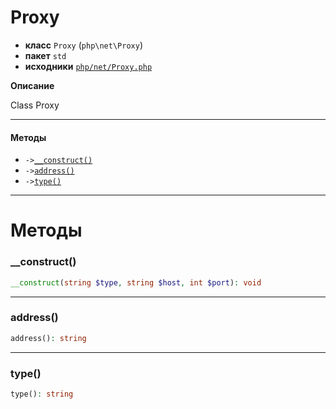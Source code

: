 # Proxy

- **класс** `Proxy` (`php\net\Proxy`)
- **пакет** `std`
- **исходники** [`php/net/Proxy.php`](./src/main/resources/JPHP-INF/sdk/php/net/Proxy.php)

**Описание**

Class Proxy

---

#### Методы

- `->`[`__construct()`](#method-__construct)
- `->`[`address()`](#method-address)
- `->`[`type()`](#method-type)

---
# Методы

<a name="method-__construct"></a>

### __construct()
```php
__construct(string $type, string $host, int $port): void
```

---

<a name="method-address"></a>

### address()
```php
address(): string
```

---

<a name="method-type"></a>

### type()
```php
type(): string
```